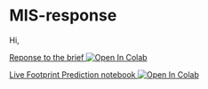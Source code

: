 # MIS-response

Hi,

<a href="https://colab.research.google.com/github/fraserlkennedy/MIS-response/blob/main/Response-to-MIS-task-notebook_22.11.2023.ipynb">Reponse to the brief </a> <a target="_blank" href="https://colab.research.google.com/github/fraserlkennedy/MIS-response/blob/main/Response-to-MIS-task-notebook_22.11.2023.ipynb">
  <img src="https://colab.research.google.com/assets/colab-badge.svg" alt="Open In Colab"/>

<a href="https://colab.research.google.com/github/fraserlkennedy/MIS-response/blob/main/Live-Huggingface-model-prediction.ipynb">Live Footprint Prediction notebook </a> <a target="_blank" href="https://colab.research.google.com/github/fraserlkennedy/MIS-response/blob/main/Live-Huggingface-model-prediction.ipynb">
  <img src="https://colab.research.google.com/assets/colab-badge.svg" alt="Open In Colab"/>

